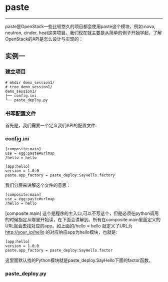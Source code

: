 # paste

---

paste是OpenStack一些比较悠久的项目都会使用paste这个模块，例如:nova, neutron, cinder, heat这类项目。我们现在就主要是从简单的例子开始学起，了解OpenStack的API是怎么设计与实现的：

## 实例一

### 建立项目

```shell
# mkdir demo_session1/
# tree demo_session1/
demo_session1/
├── config.ini
└── paste_deploy.py
```

### 书写配置文件

首先是，我们需要一个定义我们API的配置文件:

### config.ini

```shell
[composite:main]
use = egg:paste#urlmap
/hello = hello

[app:hello]
version = 1.0.0
paste.app_factory = paste_deploy:SayHello.factory
```

我们分层来讲解这个文件的意思：

```
[composite:main]
use = egg:paste#urlmap
/hello = hello
```

\[composite:main\] 这个是程序的主入口,可以不写这个，但是必须在python调用的时候指定从哪里开始读，在下面会讲解到。所有在composite:main里面定义的URL就会去找对应的app。如上面的/hello = hello 就定义了URL为 [http://your\_ip/hello](http://your\_ip/hello) 的对应响应app为hello模块，也就是:

```
[app:hello]
version = 1.0.0
paste.app_factory = paste_deploy:SayHello.factor
```

这里面默认找的Python模块就是paste\_deploy.SayHello下面的factor函数。

### paste\_deploy.py



